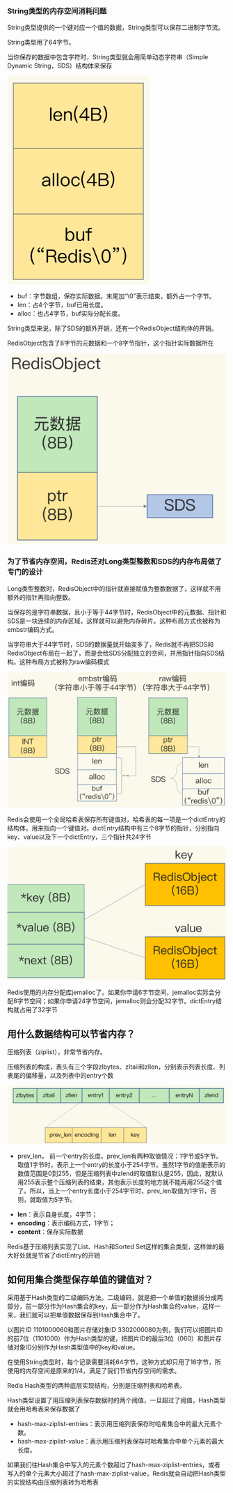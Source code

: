 ### String类型的内存空间消耗问题

String类型提供的一个键对应一个值的数据，String类型可以保存二进制字节流。

String类型用了64字节。

当你保存的数据中包含字符时，String类型就会用简单动态字符串（Simple Dynamic String，SDS）结构体来保存

<img src=".assets/image-20210824091545845.png" alt="image-20210824091545845" style="zoom:50%;" />

+ buf：字节数组，保存实际数据。末尾加“\0”表示结束，额外占一个字节。
+ len：占4个字节，buf已用长度。
+ alloc：也占4字节，buf实际分配长度。

String类型来说，除了SDS的额外开销，还有一个RedisObject结构体的开销。

RedisObject包含了8字节的元数据和一个8字节指针，这个指针实际数据所在

<img src=".assets/image-20210824113808131.png" alt="image-20210824113808131" style="zoom:50%;" />

### 为了节省内存空间，Redis还对Long类型整数和SDS的内存布局做了专门的设计

Long类型整数时，RedisObject中的指针就直接赋值为整数数据了，这样就不用额外的指针再指向整数。

当保存的是字符串数据，且小于等于44字节时，RedisObject中的元数据、指针和SDS是一块连续的内存区域，这样就可以避免内存碎片。这种布局方式也被称为embstr编码方式。

当字符串大于44字节时，SDS的数据量就开始变多了，Redis就不再把SDS和RedisObject布局在一起了，而是会给SDS分配独立的空间，并用指针指向SDS结构。这种布局方式被称为raw编码模式

<img src=".assets/image-20210824133052523.png" alt="image-20210824133052523" style="zoom:50%;" />

Redis会使用一个全局哈希表保存所有键值对，哈希表的每一项是一个dictEntry的结构体，用来指向一个键值对。dictEntry结构中有三个8字节的指针，分别指向key、value以及下一个dictEntry，三个指针共24字节

<img src=".assets/image-20210824133517994.png" alt="image-20210824133517994" style="zoom:50%;" />

Redis使用的内存分配库jemalloc了。如果你申请6字节空间，jemalloc实际会分配8字节空间；如果你申请24字节空间，jemalloc则会分配32字节。dictEntry结构就占用了32字节

## 用什么数据结构可以节省内存？

压缩列表（ziplist），非常节省内存。

压缩列表的构成，表头有三个字段zlbytes、zltail和zllen，分别表示列表长度、列表尾的偏移量，以及列表中的entry个数

<img src=".assets/image-20210824135917845.png" alt="image-20210824135917845" style="zoom:50%;" />

+ prev_len， 前一个entry的长度。prev_len有两种取值情况：1字节或5字节。取值1字节时，表示上一个entry的长度小于254字节。虽然1字节的值能表示的数值范围是0到255，但是压缩列表中zlend的取值默认是255，因此，就默认用255表示整个压缩列表的结束，其他表示长度的地方就不能再用255这个值了。所以，当上一个entry长度小于254字节时，prev_len取值为1字节，否则，就取值为5字节。

- **len**：表示自身长度，4字节；
- **encoding**：表示编码方式，1字节；
- **content**：保存实际数据

Redis基于压缩列表实现了List、Hash和Sorted Set这样的集合类型，这样做的最大好处就是节省了dictEntry的开销

## 如何用集合类型保存单值的键值对？

采用基于Hash类型的二级编码方法。二级编码，就是把一个单值的数据拆分成两部分，前一部分作为Hash集合的key，后一部分作为Hash集合的value，这样一来，我们就可以把单值数据保存到Hash集合中了。

以图片ID 1101000060和图片存储对象ID 3302000080为例，我们可以把图片ID的前7位（1101000）作为Hash类型的键，把图片ID的最后3位（060）和图片存储对象ID分别作为Hash类型值中的key和value。

在使用String类型时，每个记录需要消耗64字节，这种方式却只用了16字节，所使用的内存空间是原来的1/4，满足了我们节省内存空间的需求。

Redis Hash类型的两种底层实现结构，分别是压缩列表和哈希表。

Hash类型设置了用压缩列表保存数据时的两个阈值，一旦超过了阈值，Hash类型就会用哈希表来保存数据了

- hash-max-ziplist-entries：表示用压缩列表保存时哈希集合中的最大元素个数。
- hash-max-ziplist-value：表示用压缩列表保存时哈希集合中单个元素的最大长度。

如果我们往Hash集合中写入的元素个数超过了hash-max-ziplist-entries，或者写入的单个元素大小超过了hash-max-ziplist-value，Redis就会自动把Hash类型的实现结构由压缩列表转为哈希表